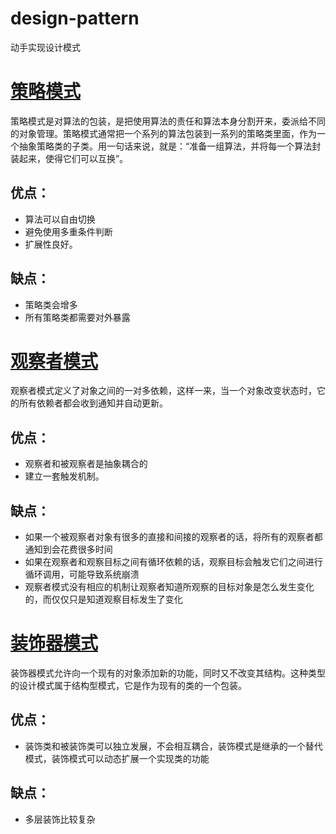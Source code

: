 # design-pattern
动手实现设计模式
# [策略模式](https://github.com/LogicJake/design-pattern/tree/master/src/com/scy/strategy)   
策略模式是对算法的包装，是把使用算法的责任和算法本身分割开来，委派给不同的对象管理。策略模式通常把一个系列的算法包装到一系列的策略类里面，作为一个抽象策略类的子类。用一句话来说，就是：“准备一组算法，并将每一个算法封装起来，使得它们可以互换”。
## 优点： 
* 算法可以自由切换
* 避免使用多重条件判断
* 扩展性良好。

## 缺点：
* 策略类会增多
* 所有策略类都需要对外暴露

# [观察者模式](https://github.com/LogicJake/design-pattern/tree/master/src/com/scy/observer)
观察者模式定义了对象之间的一对多依赖，这样一来，当一个对象改变状态时，它的所有依赖者都会收到通知并自动更新。
## 优点：
* 观察者和被观察者是抽象耦合的
* 建立一套触发机制。

## 缺点：
* 如果一个被观察者对象有很多的直接和间接的观察者的话，将所有的观察者都通知到会花费很多时间
* 如果在观察者和观察目标之间有循环依赖的话，观察目标会触发它们之间进行循环调用，可能导致系统崩溃
* 观察者模式没有相应的机制让观察者知道所观察的目标对象是怎么发生变化的，而仅仅只是知道观察目标发生了变化

# [装饰器模式](https://github.com/LogicJake/design-pattern/tree/master/src/com/scy/decorator)
装饰器模式允许向一个现有的对象添加新的功能，同时又不改变其结构。这种类型的设计模式属于结构型模式，它是作为现有的类的一个包装。  
## 优点：
* 装饰类和被装饰类可以独立发展，不会相互耦合，装饰模式是继承的一个替代模式，装饰模式可以动态扩展一个实现类的功能

## 缺点：
* 多层装饰比较复杂
